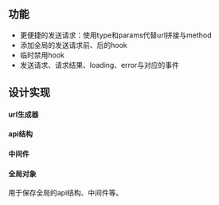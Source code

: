 ## 功能

* 更便捷的发送请求：使用type和params代替url拼接与method
* 添加全局的发送请求前、后的hook
* 临时禁用hook
* 发送请求、请求结果、loading、error与对应的事件

## 设计实现

#### url生成器

#### api结构

#### 中间件

#### 全局对象
用于保存全局的api结构、中间件等。


